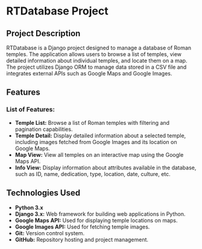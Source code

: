 # RTDatabase Project

## Project Description

RTDatabase is a Django project designed to manage a database of Roman temples. The application allows users to browse a list of temples, view detailed information about individual temples, and locate them on a map. The project utilizes Django ORM to manage data stored in a CSV file and integrates external APIs such as Google Maps and Google Images.

## Features

### List of Features:
- **Temple List:** Browse a list of Roman temples with filtering and pagination capabilities.
- **Temple Detail:** Display detailed information about a selected temple, including images fetched from Google Images and its location on Google Maps.
- **Map View:** View all temples on an interactive map using the Google Maps API.
- **Info View:** Display information about attributes available in the database, such as ID, name, dedication, type, location, date, culture, etc.

## Technologies Used

- **Python 3.x**
- **Django 3.x:** Web framework for building web applications in Python.
- **Google Maps API:** Used for displaying temple locations on maps.
- **Google Images API:** Used for fetching temple images.
- **Git:** Version control system.
- **GitHub:** Repository hosting and project management.
